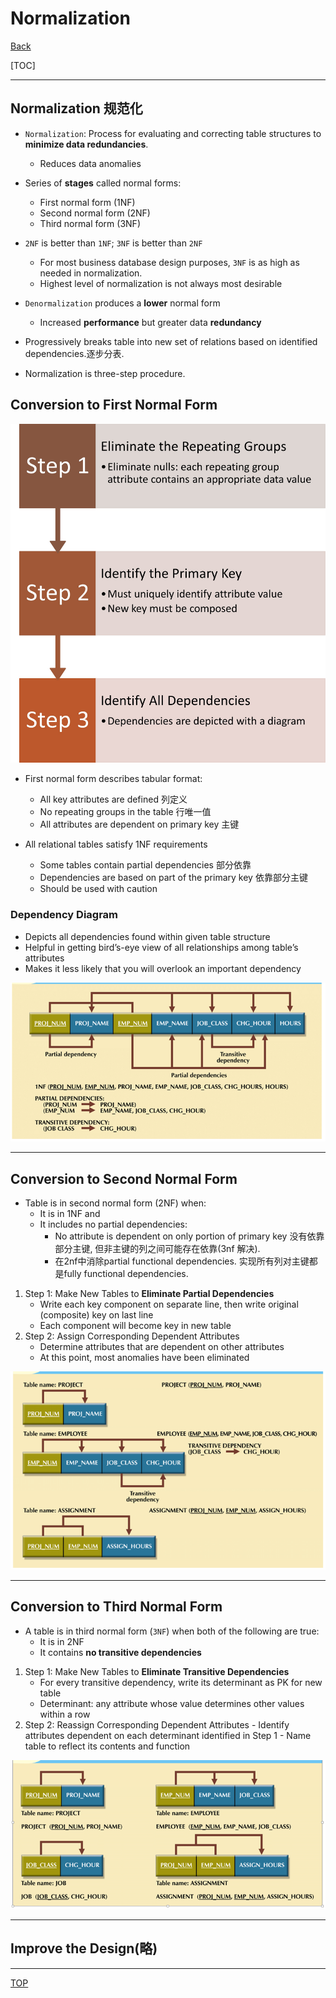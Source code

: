 # Normalization

[Back](../index.md)

[TOC]

---

## Normalization 规范化

- `Normalization`: Process for evaluating and correcting table structures to **minimize data redundancies**.

  - Reduces data anomalies

- Series of **stages** called normal forms:

  - First normal form (1NF)
  - Second normal form (2NF)
  - Third normal form (3NF)

- `2NF` is better than `1NF`; `3NF` is better than `2NF`

  - For most business database design purposes, `3NF` is as high as needed in normalization.
  - Highest level of normalization is not always most desirable

- `Denormalization` produces a **lower** normal form

  - Increased **performance** but greater data **redundancy**

- Progressively breaks table into new set of relations based on identified dependencies.逐步分表.

- Normalization is three-step procedure.

## Conversion to First Normal Form

![1nf](../pic/database_design/normalization.jpg)

- First normal form describes tabular format:

  - All key attributes are defined 列定义
  - No repeating groups in the table 行唯一值
  - All attributes are dependent on primary key 主键

- All relational tables satisfy 1NF requirements
  - Some tables contain partial dependencies 部分依靠
  - Dependencies are based on part of the primary key 依靠部分主键
  - Should be used with caution

### Dependency Diagram

- Depicts all dependencies found within given table structure
- Helpful in getting bird’s-eye view of all relationships among table’s attributes
- Makes it less likely that you will overlook an important dependency

![dependency diagram 1nf](../pic/database_design/dependency_diagram_1nf.png)

---

## Conversion to Second Normal Form

- Table is in second normal form (2NF) when:
  - It is in 1NF and
  - It includes no partial dependencies:
    - No attribute is dependent on only portion of primary key 没有依靠部分主键, 但非主键的列之间可能存在依靠(3nf 解决).
    - 在2nf中消除partial functional dependencies. 实现所有列对主键都是fully functional dependencies.

1. Step 1: Make New Tables to **Eliminate Partial Dependencies**
   - Write each key component on separate line, then write original (composite) key on last line
   - Each component will become key in new table
2. Step 2: Assign Corresponding Dependent Attributes
   - Determine attributes that are dependent on other attributes
   - At this point, most anomalies have been eliminated

![dependency diagram 2nf](../pic/database_design/dependency_diagram_2nf.png)

---

## Conversion to Third Normal Form

- A table is in third normal form (`3NF`) when both of the following are true:
  - It is in 2NF
  - It contains **no transitive dependencies**

1. Step 1: Make New Tables to **Eliminate Transitive Dependencies**
   - For every transitive dependency, write its determinant as PK for new table
   - Determinant: any attribute whose value determines other values within a row
2. Step 2: Reassign Corresponding Dependent Attributes - Identify attributes dependent on each determinant identified in Step 1 - Name table to reflect its contents and function

![dependency diagram 2nf](../pic/database_design/dependency_diagram_3nf.png)

---

## Improve the Design(略)

---

[TOP](#normalization)
